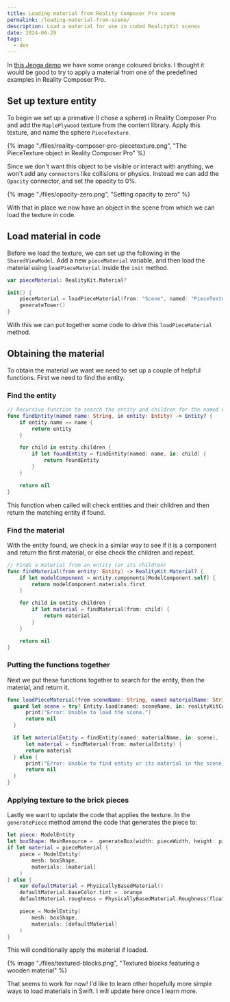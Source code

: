 ```yaml
---
title: Loading material from Reality Composer Pro scene
permalink: /loading-material-from-scene/
description: Load a material for use in coded RealityKit scenes
date: 2024-06-29
tags:
  - dev
---
```


In [this Jenga demo](/jenga-in-vision-os) we have some orange coloured bricks. I thought it would be good to try to apply a material from one of the predefined examples in Reality Composer Pro.

## Set up texture entity

To begin we set up a primative (I chose a sphere) in Reality Composer Pro and add the `MaplePlywood` texture from the content library. Apply this texture, and name the sphere `PieceTexture`.

{% image "./files/reality-composer-pro-piecetexture.png", "The PieceTexture object in Reality Composer Pro" %}

Since we don't want this object to be visible or interact with anything, we won't add any `connectors` like collisions or physics. Instead we can add the `Opacity` connector, and set the opacity to 0%.

{% image "./files/opacity-zero.png", "Setting opacity to zero" %}

With that in place we now have an object in the scene from which we can load the texture in code.

## Load material in code

Before we load the texture, we can set up the following in the `SharedViewModel`. Add a new `pieceMaterial` variable, and then load the material using `loadPieceMaterial` inside the `init` method.

```swift
var pieceMaterial: RealityKit.Material?

init() {
    pieceMaterial = loadPieceMaterial(from: "Scene", named: "PieceTexture")
    generateTower()
}
```

With this we can put together some code to drive this `loadPieceMaterial` method.

## Obtaining the material

To obtain the material we want we need to set up a couple of helpful functions. First we need to find the entity.

### Find the entity

```swift
// Recursive function to search the entity and children for the named entity
func findEntity(named name: String, in entity: Entity) -> Entity? {
    if entity.name == name {
        return entity
    }

    for child in entity.children {
        if let foundEntity = findEntity(named: name, in: child) {
            return foundEntity
        }
    }

    return nil
}
```

This function when called will check entities and their children and then return the matching entity if found.

### Find the material

With the entity found, we check in a similar way to see if it is a component and return the first material, or else check the children and repeat.

```swift
// Finds a material from an entity (or its children)
func findMaterial(from entity: Entity) -> RealityKit.Material? {
    if let modelComponent = entity.components[ModelComponent.self] {
        return modelComponent.materials.first
    }

    for child in entity.children {
        if let material = findMaterial(from: child) {
            return material
        }
    }

    return nil
}
```

### Putting the functions together

Next we put these functions together to search for the entity, then the material, and return it.

```swift
func loadPieceMaterial(from sceneName: String, named materialName: String) -> RealityKit.Material? {
  guard let scene = try? Entity.load(named: sceneName, in: realityKitContentBundle) else {
      print("Error: Unable to load the scene.")
      return nil
  }

  if let materialEntity = findEntity(named: materialName, in: scene),
      let material = findMaterial(from: materialEntity) {
      return material
  } else {
      print("Error: Unable to find entity or its material in the scene.")
      return nil
  }
}
```

### Applying texture to the brick pieces

Lastly we want to update the code that applies the texture. In the `generatePiece` method amend the code that generates the piece to:

```swift
let piece: ModelEntity
let boxShape: MeshResource = .generateBox(width: pieceWidth, height: pieceHeight, depth: pieceDepth, cornerRadius: 0.005)
if let material = pieceMaterial {
    piece = ModelEntity(
        mesh: boxShape,
        materials: [material]
    )
} else {
    var defaultMaterial = PhysicallyBasedMaterial()
    defaultMaterial.baseColor.tint = .orange
    defaultMaterial.roughness = PhysicallyBasedMaterial.Roughness(floatLiteral: 1)

    piece = ModelEntity(
        mesh: boxShape,
        materials: [defaultMaterial]
    )
}
```

This will conditionally apply the material if loaded.

{% image "./files/textured-blocks.png", "Textured blocks featuring a wooden material" %}

That seems to work for now! I'd like to learn other hopefully more simple ways to load materials in Swift. I will update here once I learn more.

